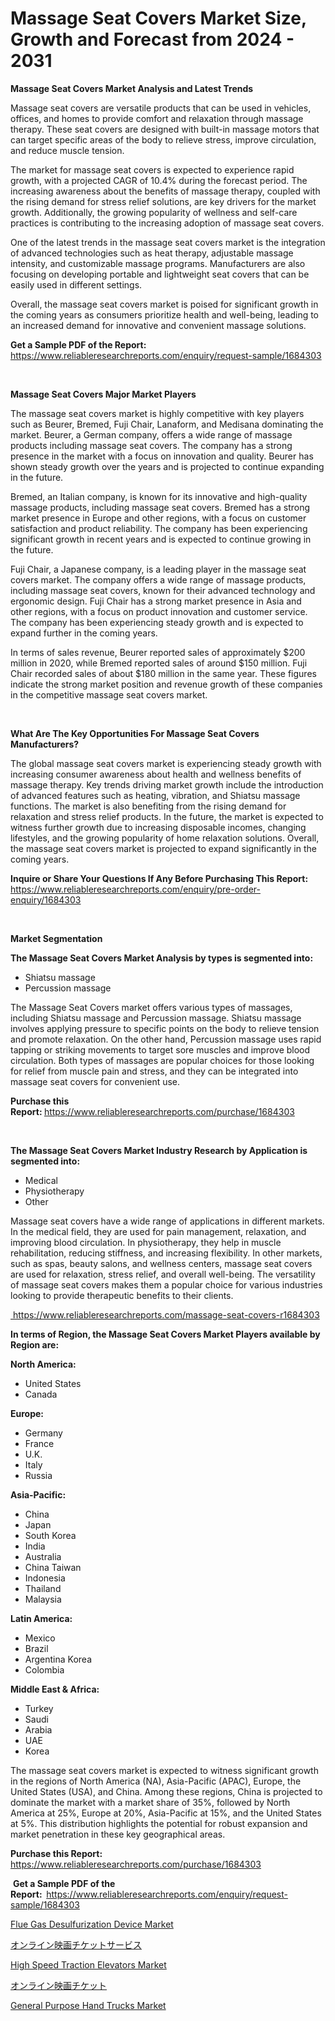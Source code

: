 <p><h1>Massage Seat Covers Market Size, Growth and Forecast from 2024 - 2031</h1></p><p><strong>Massage Seat Covers Market Analysis and Latest Trends</strong></p>
<p><p>Massage seat covers are versatile products that can be used in vehicles, offices, and homes to provide comfort and relaxation through massage therapy. These seat covers are designed with built-in massage motors that can target specific areas of the body to relieve stress, improve circulation, and reduce muscle tension.</p><p>The market for massage seat covers is expected to experience rapid growth, with a projected CAGR of 10.4% during the forecast period. The increasing awareness about the benefits of massage therapy, coupled with the rising demand for stress relief solutions, are key drivers for the market growth. Additionally, the growing popularity of wellness and self-care practices is contributing to the increasing adoption of massage seat covers.</p><p>One of the latest trends in the massage seat covers market is the integration of advanced technologies such as heat therapy, adjustable massage intensity, and customizable massage programs. Manufacturers are also focusing on developing portable and lightweight seat covers that can be easily used in different settings.</p><p>Overall, the massage seat covers market is poised for significant growth in the coming years as consumers prioritize health and well-being, leading to an increased demand for innovative and convenient massage solutions.</p></p>
<p><strong>Get a Sample PDF of the Report:&nbsp;</strong> <a href="https://www.reliableresearchreports.com/enquiry/request-sample/1684303">https://www.reliableresearchreports.com/enquiry/request-sample/1684303</a></p>
<p>&nbsp;</p>
<p><strong>Massage Seat Covers Major Market Players</strong></p>
<p><p>The massage seat covers market is highly competitive with key players such as Beurer, Bremed, Fuji Chair, Lanaform, and Medisana dominating the market. Beurer, a German company, offers a wide range of massage products including massage seat covers. The company has a strong presence in the market with a focus on innovation and quality. Beurer has shown steady growth over the years and is projected to continue expanding in the future.</p><p>Bremed, an Italian company, is known for its innovative and high-quality massage products, including massage seat covers. Bremed has a strong market presence in Europe and other regions, with a focus on customer satisfaction and product reliability. The company has been experiencing significant growth in recent years and is expected to continue growing in the future.</p><p>Fuji Chair, a Japanese company, is a leading player in the massage seat covers market. The company offers a wide range of massage products, including massage seat covers, known for their advanced technology and ergonomic design. Fuji Chair has a strong market presence in Asia and other regions, with a focus on product innovation and customer service. The company has been experiencing steady growth and is expected to expand further in the coming years.</p><p>In terms of sales revenue, Beurer reported sales of approximately $200 million in 2020, while Bremed reported sales of around $150 million. Fuji Chair recorded sales of about $180 million in the same year. These figures indicate the strong market position and revenue growth of these companies in the competitive massage seat covers market.</p></p>
<p>&nbsp;</p>
<p><strong>What Are The Key Opportunities For Massage Seat Covers Manufacturers?</strong></p>
<p><p>The global massage seat covers market is experiencing steady growth with increasing consumer awareness about health and wellness benefits of massage therapy. Key trends driving market growth include the introduction of advanced features such as heating, vibration, and Shiatsu massage functions. The market is also benefiting from the rising demand for relaxation and stress relief products. In the future, the market is expected to witness further growth due to increasing disposable incomes, changing lifestyles, and the growing popularity of home relaxation solutions. Overall, the massage seat covers market is projected to expand significantly in the coming years.</p></p>
<p><strong>Inquire or Share Your Questions If Any Before Purchasing This Report:</strong> <a href="https://www.reliableresearchreports.com/enquiry/pre-order-enquiry/1684303">https://www.reliableresearchreports.com/enquiry/pre-order-enquiry/1684303</a></p>
<p>&nbsp;</p>
<p><strong>Market Segmentation</strong></p>
<p><strong>The Massage Seat Covers Market Analysis by types is segmented into:</strong></p>
<p><ul><li>Shiatsu massage</li><li>Percussion massage</li></ul></p>
<p><p>The Massage Seat Covers market offers various types of massages, including Shiatsu massage and Percussion massage. Shiatsu massage involves applying pressure to specific points on the body to relieve tension and promote relaxation. On the other hand, Percussion massage uses rapid tapping or striking movements to target sore muscles and improve blood circulation. Both types of massages are popular choices for those looking for relief from muscle pain and stress, and they can be integrated into massage seat covers for convenient use.</p></p>
<p><strong>Purchase this Report:&nbsp;</strong><a href="https://www.reliableresearchreports.com/purchase/1684303">https://www.reliableresearchreports.com/purchase/1684303</a></p>
<p>&nbsp;</p>
<p><strong>The Massage Seat Covers Market Industry Research by Application is segmented into:</strong></p>
<p><ul><li>Medical</li><li>Physiotherapy</li><li>Other</li></ul></p>
<p><p>Massage seat covers have a wide range of applications in different markets. In the medical field, they are used for pain management, relaxation, and improving blood circulation. In physiotherapy, they help in muscle rehabilitation, reducing stiffness, and increasing flexibility. In other markets, such as spas, beauty salons, and wellness centers, massage seat covers are used for relaxation, stress relief, and overall well-being. The versatility of massage seat covers makes them a popular choice for various industries looking to provide therapeutic benefits to their clients.</p></p>
<p><a href="https://www.reliableresearchreports.com/massage-seat-covers-r1684303">&nbsp;https://www.reliableresearchreports.com/massage-seat-covers-r1684303</a></p>
<p><strong>In terms of Region, the Massage Seat Covers Market Players available by Region are:</strong></p>
<p>
    <p> <strong> North America: </strong>
        <ul>
            <li>United States</li>
            <li>Canada</li>
        </ul>
        </p> 
    <p> <strong> Europe: </strong>
        <ul>
            <li>Germany</li>
            <li>France</li>
            <li>U.K.</li>
            <li>Italy</li>
            <li>Russia</li>
        </ul>
        </p> 
    <p> <strong> Asia-Pacific: </strong>
        <ul>
            <li>China</li>
            <li>Japan</li>
            <li>South Korea</li>
            <li>India</li>
            <li>Australia</li>
            <li>China Taiwan</li>
            <li>Indonesia</li>
            <li>Thailand</li>
            <li>Malaysia</li>
        </ul>
        </p> 
    <p> <strong> Latin America: </strong>
        <ul>
            <li>Mexico</li>
            <li>Brazil</li>
            <li>Argentina Korea</li>
            <li>Colombia</li>
        </ul>
        </p> 
    <p> <strong> Middle East & Africa: </strong>
        <ul>
            <li>Turkey</li>
            <li>Saudi</li>
            <li>Arabia</li>
            <li>UAE</li>
            <li>Korea</li>
        </ul>
    </p>
    </p>
<p><p>The massage seat covers market is expected to witness significant growth in the regions of North America (NA), Asia-Pacific (APAC), Europe, the United States (USA), and China. Among these regions, China is projected to dominate the market with a market share of 35%, followed by North America at 25%, Europe at 20%, Asia-Pacific at 15%, and the United States at 5%. This distribution highlights the potential for robust expansion and market penetration in these key geographical areas.</p></p>
<p><strong>Purchase this Report: </strong><a href="https://www.reliableresearchreports.com/purchase/1684303">https://www.reliableresearchreports.com/purchase/1684303</a></p>
<p>&nbsp;<strong>Get a Sample PDF of the Report:&nbsp;&nbsp;</strong><a href="https://www.reliableresearchreports.com/enquiry/request-sample/1684303">https://www.reliableresearchreports.com/enquiry/request-sample/1684303</a></p>
<p><strong></strong></p>
<p><p><a href="https://github.com/sosoelmasry38/Market-Research-Report-List-1/blob/main/flue-gas-desulfurization-device-market.md">Flue Gas Desulfurization Device Market</a></p><p><a href="https://github.com/andrade7361/Market-Research-Report-List-2/blob/main/2625373168843.md">オンライン映画チケットサービス</a></p><p><a href="https://www.linkedin.com/pulse/global-high-speed-traction-elevators-market-share-growth-2ubof">High Speed Traction Elevators Market</a></p><p><a href="https://github.com/RaeJenkins1952/Market-Research-Report-List-1/blob/main/8928868168844.md">オンライン映画チケット</a></p><p><a href="https://github.com/khkjaxbn36/Market-Research-Report-List-1/blob/main/general-purpose-hand-trucks-market.md">General Purpose Hand Trucks Market</a></p></p>